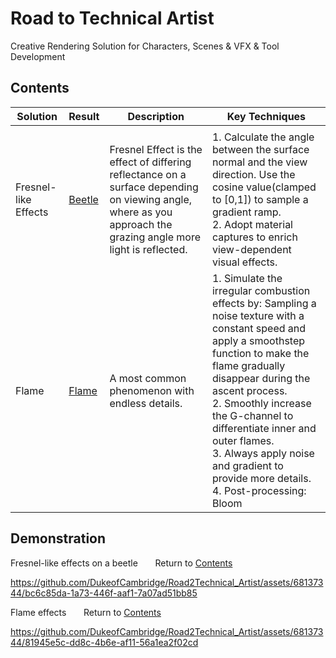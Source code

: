 # Road to Technical Artist
Creative Rendering Solution for Characters, Scenes &amp; VFX &amp; Tool Development

## <a name="contents">Contents</a>
| Solution   | Result | Description | Key Techniques |
| ----------- |---| ----------- | ---|
|      ||        | |
| Fresnel-like Effects   |<a href="#beetle">Beetle</a>| Fresnel Effect is the effect of differing reflectance on a surface depending on viewing angle, where as you approach the grazing angle more light is reflected.   |1. Calculate the angle between the surface normal and the view direction. Use the cosine value(clamped to [0,1]) to sample a gradient ramp.<br/> 2. Adopt material captures to enrich view-dependent visual effects.   |
| Flame | <a href="#flame">Flame</a>| A most common phenomenon with endless details. |1. Simulate the irregular combustion effects by: Sampling a noise texture with a constant speed and apply a smoothstep function to make the flame gradually disappear during the ascent process.<br/> 2. Smoothly increase the G-channel to differentiate inner and outer flames.<br/> 3. Always apply noise and gradient to provide more details.  4. Post-processing: Bloom

## Demonstration
<a name="beetle">Fresnel-like effects on a beetle</a> &nbsp; &nbsp; &nbsp;   Return to <a href="#contents">Contents</a>

https://github.com/DukeofCambridge/Road2Technical_Artist/assets/68137344/bc6c85da-1a73-446f-aaf1-7a07ad51bb85

<a name="flame">Flame effects</a> &nbsp; &nbsp; &nbsp;   Return to <a href="#contents">Contents</a>

https://github.com/DukeofCambridge/Road2Technical_Artist/assets/68137344/81945e5c-dd8c-4b6e-af11-56a1ea2f02cd

